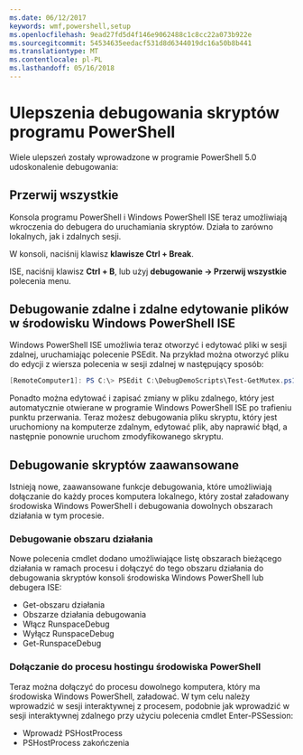 ```yaml
---
ms.date: 06/12/2017
keywords: wmf,powershell,setup
ms.openlocfilehash: 9ead27fd5d4f146e9062488c1c8cc22a073b922e
ms.sourcegitcommit: 54534635eedacf531d8d6344019dc16a50b8b441
ms.translationtype: MT
ms.contentlocale: pl-PL
ms.lasthandoff: 05/16/2018
---
```

# <a name="improvements-in-powershell-script-debugging"></a>Ulepszenia debugowania skryptów programu PowerShell

Wiele ulepszeń zostały wprowadzone w programie PowerShell 5.0 udoskonalenie debugowania:

## <a name="break-all"></a>Przerwij wszystkie

Konsola programu PowerShell i Windows PowerShell ISE teraz umożliwiają wkroczenia do debugera do uruchamiania skryptów. Działa to zarówno lokalnych, jak i zdalnych sesji.

W konsoli, naciśnij klawisz **klawisze Ctrl + Break**.

ISE, naciśnij klawisz **Ctrl + B**, lub użyj **debugowanie -> Przerwij wszystkie** polecenia menu.

## <a name="remote-debugging-and-remote-file-editing-in-windows-powershell-ise"></a>Debugowanie zdalne i zdalne edytowanie plików w środowisku Windows PowerShell ISE

Windows PowerShell ISE umożliwia teraz otworzyć i edytować pliki w sesji zdalnej, uruchamiając polecenie PSEdit.
Na przykład można otworzyć pliku do edycji z wiersza polecenia w sesji zdalnej w następujący sposób:

```powershell
[RemoteComputer1]: PS C:\> PSEdit C:\DebugDemoScripts\Test-GetMutex.ps1
```

Ponadto można edytować i zapisać zmiany w pliku zdalnego, który jest automatycznie otwierane w programie Windows PowerShell ISE po trafieniu punktu przerwania.
Teraz możesz debugowania pliku skryptu, który jest uruchomiony na komputerze zdalnym, edytować plik, aby naprawić błąd, a następnie ponownie uruchom zmodyfikowanego skryptu.

## <a name="advanced-script-debugging"></a>Debugowanie skryptów zaawansowane

Istnieją nowe, zaawansowane funkcje debugowania, które umożliwiają dołączanie do każdy proces komputera lokalnego, który został załadowany środowiska Windows PowerShell i debugowania dowolnych obszarach działania w tym procesie.

### <a name="runspace-debugging"></a>Debugowanie obszaru działania

Nowe polecenia cmdlet dodano umożliwiające listę obszarach bieżącego działania w ramach procesu i dołączyć do tego obszaru działania do debugowania skryptów konsoli środowiska Windows PowerShell lub debugera ISE:

-   Get-obszaru działania
-   Obszarze działania debugowania
-   Włącz RunspaceDebug
-   Wyłącz RunspaceDebug
-   Get-RunspaceDebug

### <a name="attach-to-process-hosting-powershell"></a>Dołączanie do procesu hostingu środowiska PowerShell

Teraz można dołączyć do procesu dowolnego komputera, który ma środowiska Windows PowerShell, załadować. W tym celu należy wprowadzić w sesji interaktywnej z procesem, podobnie jak wprowadzić w sesji interaktywnej zdalnego przy użyciu polecenia cmdlet Enter-PSSession:

-   Wprowadź PSHostProcess
-   PSHostProcess zakończenia
